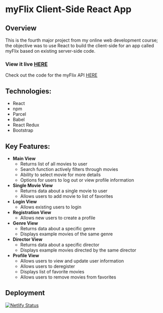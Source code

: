 # myFlix Client-Side React App

## Overview

This is the fourth major project from my online web development course; the objective was to use React to build the client-side for an app called myFlix based on existing server-side code.

### View it live [HERE](https://my-flix.netlify.app/)

Check out the code for the myFlix API [HERE](https://github.com/rrigs/myFlix-API)

## Technologies:

- React
- npm
- Parcel
- Babel
- React Redux
- Bootstrap

## Key Features:

- **Main View**
  - Returns list of all movies to user
  - Search function actively filters through movies
  - Ability to select movie for more details
  - Options for users to log out or view profile information
- **Single Movie View**
  - Returns data about a single movie to user
  - Allows users to add movie to list of favorites
- **Login View**
  - Allows existing users to login
- **Registration View**
  - Allows new users to create a profile
- **Genre View**
  - Returns data about a specific genre
  - Displays example movies of the same genre
- **Director View**
  - Returns data about a specific director
  - Displays example movies directed by the same director
- **Profile View**
  - Allows users to view and update user information
  - Allows users to deregister
  - Displays list of favorite movies
  - Allows users to remove movies from favorites

## Deployment

[![Netlify Status](https://api.netlify.com/api/v1/badges/d6a1d2da-ac66-4e52-9ff5-3f55b8879432/deploy-status)](https://app.netlify.com/sites/my-flix/deploys)
